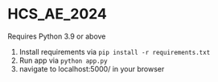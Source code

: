 # HCS_AE_2024
Requires Python 3.9 or above

1. Install requirements via `pip install -r requirements.txt`
2. Run app via `python app.py`
3. navigate to localhost:5000/ in your browser
